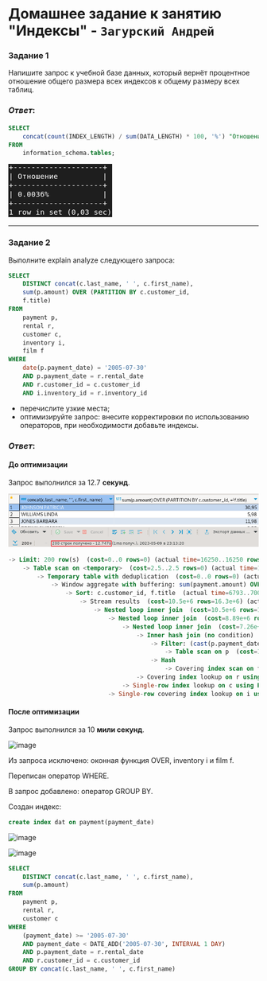 # Домашнее задание к занятию "Индексы" - `Загурский Андрей`

### Задание 1

Напишите запрос к учебной базе данных, который вернёт процентное отношение общего размера всех индексов к общему размеру всех таблиц.

### *Ответ*:

```sql
SELECT
	concat(count(INDEX_LENGTH) / sum(DATA_LENGTH) * 100, '%') "Отношение"
FROM
	information_schema.tables;
```

![image](https://github.com/Anders1994/Homework/blob/main/ScreenShots/%D0%A1%D0%BA%D1%80%D0%B8%D0%BD%20544.png)

---

### Задание 2

Выполните explain analyze следующего запроса:
```sql
SELECT
	DISTINCT concat(c.last_name, ' ', c.first_name),
	sum(p.amount) OVER (PARTITION BY c.customer_id,
	f.title)
FROM
	payment p,
	rental r,
	customer c,
	inventory i,
	film f
WHERE
	date(p.payment_date) = '2005-07-30'
	AND p.payment_date = r.rental_date
	AND r.customer_id = c.customer_id
	AND i.inventory_id = r.inventory_id
```

- перечислите узкие места;
- оптимизируйте запрос: внесите корректировки по использованию операторов, при необходимости добавьте индексы.

### *Ответ*:
#### До оптимизации

Запрос выполнился за 12.7 **секунд**.

![image](https://github.com/Anders1994/Homework/blob/main/ScreenShots/%D0%A1%D0%BA%D1%80%D0%B8%D0%BD%20554.png)

```sql
-> Limit: 200 row(s)  (cost=0..0 rows=0) (actual time=16250..16250 rows=200 loops=1)
    -> Table scan on <temporary>  (cost=2.5..2.5 rows=0) (actual time=16250..16250 rows=200 loops=1)
        -> Temporary table with deduplication  (cost=0..0 rows=0) (actual time=16250..16250 rows=391 loops=1)
            -> Window aggregate with buffering: sum(payment.amount) OVER (PARTITION BY c.customer_id,f.title )   (actual time=6793..15721 rows=642000 loops=1)
                -> Sort: c.customer_id, f.title  (actual time=6793..7007 rows=642000 loops=1)
                    -> Stream results  (cost=10.5e+6 rows=16.3e+6) (actual time=0.653..5088 rows=642000 loops=1)
                        -> Nested loop inner join  (cost=10.5e+6 rows=16.3e+6) (actual time=0.647..4180 rows=642000 loops=1)
                            -> Nested loop inner join  (cost=8.89e+6 rows=16.3e+6) (actual time=0.644..3622 rows=642000 loops=1)
                                -> Nested loop inner join  (cost=7.26e+6 rows=16.3e+6) (actual time=0.638..3012 rows=642000 loops=1)
                                    -> Inner hash join (no condition)  (cost=1.61e+6 rows=16.1e+6) (actual time=0.628..251 rows=634000 loops=1)
                                        -> Filter: (cast(p.payment_date as date) = '2005-07-30')  (cost=1.68 rows=16086) (actual time=0.0545..66.6 rows=634 loops=1)
                                            -> Table scan on p  (cost=1.68 rows=16086) (actual time=0.0346..8.36 rows=16044 loops=1)
                                        -> Hash
                                            -> Covering index scan on f using idx_title  (cost=103 rows=1000) (actual time=0.0409..0.386 rows=1000 loops=1)
                                    -> Covering index lookup on r using rental_date (rental_date=p.payment_date)  (cost=0.25 rows=1.01) (actual time=0.00276..0.00378 rows=1.01 loops=634000)
                                -> Single-row index lookup on c using PRIMARY (customer_id=r.customer_id)  (cost=250e-6 rows=1) (actual time=500e-6..543e-6 rows=1 loops=642000)
                            -> Single-row covering index lookup on i using PRIMARY (inventory_id=r.inventory_id)  (cost=250e-6 rows=1) (actual time=382e-6..467e-6 rows=1 loops=642000)
```

#### После оптимизации

Запрос выполнился за 10 **мили секунд**.

![image](https://github.com/Anders1994/Homework/assets/122811610/ef372e96-0215-47ec-8279-4a25124ba1d7)

Из запроса исключено: оконная функция OVER, inventory i и film f.

Переписан оператор WHERE.

В запрос добавлено: оператор GROUP BY.

Создан индекс:
```sql
create index dat on payment(payment_date)
```

![image](https://github.com/Anders1994/Homework/assets/122811610/bef5fa46-0507-4039-9453-3ad761c9d4e9)

![image](https://github.com/Anders1994/Homework/assets/122811610/d76683fa-d03a-4e96-b94c-52bc2ddf1a9d)

```sql
SELECT
	DISTINCT concat(c.last_name, ' ', c.first_name),
	sum(p.amount) 
FROM
	payment p,
	rental r,
	customer c
WHERE
	(payment_date) >= '2005-07-30'
	AND payment_date < DATE_ADD('2005-07-30', INTERVAL 1 DAY)
	AND p.payment_date = r.rental_date
	AND r.customer_id = c.customer_id
GROUP BY concat(c.last_name, ' ', c.first_name)
```
